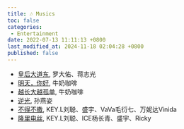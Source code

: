 ```yaml
---
title: 🎶 Musics
toc: false
categories:
 - Entertainment
date: 2022-07-13 11:11:13 +0800
last_modified_at: 2024-11-18 02:04:28 +0800
published: false
---
```


- [皇后大道东](https://www.youtube.com/watch?v=m9v6VIj500I), 罗大佑、蒋志光
- [明天，你好](https://www.youtube.com/watch?v=8EA71rLoY5s), 牛奶咖啡
- [越长大越孤单](https://www.youtube.com/watch?v=hAgRpomh04U), 牛奶咖啡
- [逆光](https://www.youtube.com/watch?v=IC-VMP1NpZ0), 孙燕姿
- [不得不撒](https://www.youtube.com/watch?v=8gzMonsZwEU), KEY.L刘聪、盛宇、VaVa毛衍七、万妮达Vinida
- [隆里电丝](https://www.youtube.com/watch?v=RAvAhnNYiIs), KEY.L刘聪、ICE杨长青、盛宇、Ricky

<br>
